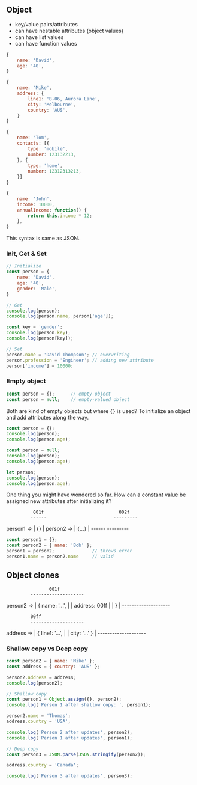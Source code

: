 ## Object
- key/value pairs/attributes
- can have nestable attributes (object values)
- can have list values
- can have function values

```javascript
{
    name: 'David',
    age: '40',
}

{
    name: 'Mike',
    address: {
        line1: 'B-06, Aurora Lane',
        city: 'Melbourne',
        country: 'AUS',
    }
}

{
    name: 'Tom',
    contacts: [{
        type: 'mobile',
        number: 123132213,
    }, {
        type: 'home',
        number: 12312313213,
    }]
}

{
    name: 'John',
    income: 10000,
    annualIncome: function() {
        return this.income * 12;
    },
}
```
This syntax is same as JSON.

### Init, Get & Set
```javascript
// Initialize
const person = {
    name: 'David',
    age: '40',
    gender: 'Male',
}

// Get
console.log(person);
console.log(person.name, person['age']);

const key = 'gender';
console.log(person.key);
console.log(person[key]);

// Set
person.name = 'David Thompson'; // overwriting
person.profession = 'Engineer'; // adding new attribute
person['income'] = 10000;
```

### Empty object
```javascript
const person = {};      // empty object
const person = null;    // empty-valued object
```
Both are kind of empty objects but where `{}` is used? To initialize an object and add attributes along the way.

```javascript
const person = {};
console.log(person);
console.log(person.age);

const person = null;
console.log(person);
console.log(person.age);

let person;
console.log(person);
console.log(person.age);
```

One thing you might have wondered so far. How can a constant value be assigned new attributes after initializing it?

              001f                            002f
             ------                         ---------
person1 =>   | {} |            person2 =>   | {...} |
             ------                         ---------

```javascript
const person1 = {};
const person2 = { name: 'Bob' };
person1 = person2;              // throws error
person1.name = person2.name     // valid
```

## Object clones

                    001f                      
             --------------------                        
person2 =>   | { name: '...',   |
             |   address: 00ff  |
             |                } |
             --------------------

             00ff                      
             --------------------                        
address =>   | { line1: '...',  |
             |   city: '...' }  |
             --------------------

### Shallow copy vs Deep copy
```javascript
const person2 = { name: 'Mike' };
const address = { country: 'AUS' };

person2.address = address;
console.log(person2);

// Shallow copy
const person1 = Object.assign({}, person2);
console.log('Person 1 after shallow copy: ', person1);

person2.name = 'Thomas';
address.country = 'USA';

console.log('Person 2 after updates', person2);
console.log('Person 1 after updates', person1);

// Deep copy
const person3 = JSON.parse(JSON.stringify(person2));

address.country = 'Canada';

console.log('Person 3 after updates', person3);
```
